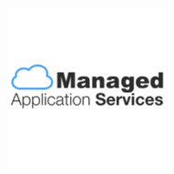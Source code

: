 <title>GreenPI</title>
<div class="navbar navbar-fixed-top"></div>
<br><br><br><br><br><br><br><br><br>
<img src="readme-img/mas-logo.png" style="width: 280px; margin-left: -12px;">

<xmp theme="Cerulean" style="display:none;">

# greenpi

> raising environmental consciousness within an organization

<div style="page-break-after: always;"></div>

##Getting started

1. plug in the RaspberryPI to the small LCD with a HDMI connector
- plug in the Raspberry PI to power with a micro-usb connector
- Wait for about **90 seconds**
- You should see the main screen on the tiny LCD

  ![](readme-img/main.png)
- In your administrator computer, find out the IP address of this RaspberryPI by scanning the connected devices to your router. E.g. `172.16.1.0`
- Visit the IP address in your computer's Chrome browser. E.g. `{GREENPI_IP_ADDRESS}:8000`
- Visit the status your computer's Chrome browser. E.g. `{GREENPI_IP_ADDRESS}:8000/status`
- Visit the admin page in your computer's Chrome browser. E.g. `{GREENPI_IP_ADDRESS}:8000/admin`. The default login credentials are:

  ```
  User Name: sprout
  Password: greenpi
  ``` 
  
  ![](readme-img/admin.png) 
- Add the admin details accordingly on the admin page after logging in successfully
  
  ![](readme-img/admin-success.png)
- Go to the main page `{GREENPI_IP_ADDRESS}:8000` from your admin computer and click start.

###future changes

Just go to any browser from your admin laptop and access

1. **Change Settings**: To change any admin settings such as posters or logo access the raspberry pi's ip from your admin computer's browser again. E.g. `{GREENPI_IP_ADDRESS}:8000/admin`
1. **Stop simulation**: To stop the simulation and restart it click the hidden `PAUSE` simulation button as shown below.

  ![](readme-img/stop-click.jpg)

1. **Start simulation**: To start the simulation just click the `START` button in the middle of the screen.

  ![](readme-img/start-click.jpg)

<div style="page-break-after: always;"></div>

##Equipment

1. Raspberry PI Model B+ (waiting for Model 2 to have Graphic support for Chromium)
1. Micro USB power adapter for pi
1. LCD screen 1280 x 800
1. HDMI cable for the LCD
1. Power cable for the LCD
1. 8GB SD Card (Speed 10x) 

<div style="page-break-after: always;"></div>

##deploy to raspberrypi

1. ssh into the greenpi

  ```
  ssh greenpi 
  ```
1. go to `~/apps/greenpi` and get the latest repo code

  ```
  git pull && npm i
  npm start # or npm run reset
  ```
1. visit browser [localhost:8000](http://localhost:8000)

##install for development

1. git clone 

  ```
  $ git@github.com:ManagedApplicationServices/greenpi.git
  $ cd greenpi
  ```
1. install packages
  
  ```
  $ brew install redis
  $ npm i -g bower log.io
  $ npm i && bower i
  ```
1. setup config files

  ```
  $ cp config.sample.js config.js # amend appPath
  $ cp config/harvester.sample.conf ~/.log.io/harvester.conf # edit greenpi path for all 24 lines
  $ cp .env.sample .env # edit environment variable
  ```
1. create log folder and files

  ```
  $ mkdir logs
  $ cd logs
  $ for file in log.backup.{00..23}; do touch "$file"; done
  $ ls
  log.backup.00 log.backup.03 log.backup.06 log.backup.09 log.backup.12 log.backup.15 log.backup.18 log.backup.21
  log.backup.01 log.backup.04 log.backup.07 log.backup.10 log.backup.13 log.backup.16 log.backup.19 log.backup.22
  log.backup.02 log.backup.05 log.backup.08 log.backup.11 log.backup.14 log.backup.17 log.backup.20 log.backup.23
  ```
1. start redis (it should already be started by the daemon) and log server - run them in background or another shell

  ```
  $ redis-server &
  $ log.io-server &
  $ log.io-harvester &
  ```
1. start kraken with node and visit browser 

  ```
  # reset or start
  $ npm run reset 
  $ npm start 
  ```
1. visit the browser

  1. [localhost:8000](http://localhost:8000/) - simulation
  - [localhost:8000](http://localhost:8000/status) - status page
  - [localhost:8000](http://localhost:8000/admin) - admin settings
  - [localhost:28778](http://localhost:28778/) - log


##install fresh in a raspberry pi

1. clone the repo

  ```
  git clone git@github.com:ManagedApplicationServices/greenpi.git
  ```

###config
  
1. create the general config file

  ```
  cp config.sample.js config.js
  ```
  edit `printerIP`, `paperUsageCap`, `totalPrinters` in the config file `sudo nano config.js`

  ```
  module.exports = {
    "printerIP": "172.19.107.61",
    "paperUsageCap": 1000,
    "totalPrinters": 4,
    ...
  }
  ``` 
1. create app specific config file

	```
	cp config/development.json config/production.json
	```
	
	amend `development` to `production` and edit the wifi network access:
	
	```
	...
	{
    "production": {
      "num": 1,
      "wifi": "wlan0"
    }	
  }
	```
1. create `.env` file from sample:

  ```
  cp .env.sample .env
  ```

  edit `NODE_ENV`:

  ```
  NODE_ENV=development
  ```
1. install npm packages

  ```
  npm i -g log.io
  npm i # bower not needed as compiled css / js files are in the repo
  ```
1. initialise logging
1. start the server in any one of the 2 ways:

  1. to reset the db

    ```
    $ npm run reset
    ```
  - to start the server without any reset and continue automatically from last left state
    ```
    $ npm start
    ```
1. go to url [localhost:8000/admin](localhost:8000/admin) to amend the settings. default settings are:

  - username: `sprout`
  - password: `greenpi`

##logging

###first time

1. create empty log files for hour `00` to hour `23` in folder `logs`:

  ```
  $ for file in log.backup.{00..23}; do touch "$file"; done
  ```
- configure log harvester file `nano ~/.log.io/harvester.conf` with the log filepaths

  ```
  cp config/harvester.sample.conf ~/.log.io/harvester.conf
  ```

###each time
  
1. start log server and harvester (should be started by the kiosk mode)

  ```
  $ log.io-server
  $ log.io-harvester
  ```
- For accessing logs in the browser, go to:

  ```
  http://{GREENPI_IP_ADDRESS}:28778
  ```

##prepare sd card for brand new rpi

###1. initial setup

1. **Install**: [raspbian](http://www.raspberrypi.org/downloads/) **Jessie** on a 8GB SD Card (speed 10x)
- **bootup**: rpi and login with default credentials:

  ```
  login: pi
  password: raspberry
  ```
- general configuration with `sudo raspi-config`
- **Hostname and Hosts**
  1. set hostname of the rpi in file `/etc/hostname`

    ```
    greenpi
    ```
  - set host of the rpi in file `/etc/hosts` in the last line

    ```
    127.0.1.1 greenpi
    ```
- **Keyboard**
  1. change the keyboard layout to US
  
    ```
    sudo nano /etc/default/keyboard
    ```
    
    in the file
    
    ```
    XKBLAYOUT="us"
    ```

- **add new user**
  1. add new user `developer` and its password
  
    ```
    sudo useradd -m developer
    sudo passwd developer
    ```
  1. add user `developer` to sudoers list in file `/etc/sudoers` at the last line

    ```
    developer ALL=(ALL) NOPASSWD: ALL
    ``` 
1. reboot the pi with `sudo reboot`
1. setup wifi accordingly
1. **update** packages with an ethernet connection

  ```
  sudo apt-get update
  sudo apt-get upgrade
  ```

###2. install

1. Chromium browser with Raspbian Wheezy `sudo apt-get install chromium`
- Redis with `sudo apt-get install redis-server`

1. setup logging
	1. Access URL in the browser `{GREENPI_IP_ADDRESS}:28778`

1. **setup other config**

	1. `cp config/.xinitrc /home/developer/.xinitrc` 
	- `cp config/rc.local.sample /etc/rc.local`
	- `cp cmdline.txt.sample /boot/cmdline.txt`
	- `cp config.txt.sample /boot/config.txt`

1. **install** login GUI with `startx`
	1. [install](https://github.com/creationix/nvm#install-script) `nvm`
	
1. **setup ssh**: 
	1. ensure the ssh keys are stored in user folder `/home/developer/.ssh` and not under the root
	- create ssh keys with `ssh-keygen -t rsa -f greenpi -C "rspapps@ricoh.sg"`
	- [add SSH keys to github](https://help.github.com/articles/generating-ssh-keys/#step-4-add-your-ssh-key-to-your-account)
1. **shutdown / restart**

  1. shutdown
  
    ```
    sudo shutdown now
    ```
  1. reboot
  
    ```
    sudo reboot 
    ```

##configure RPi kiosk mode

1. edit file `/home/developer/.xinitrc`. Ensure you install `sudo apt-get install unclutter`.

  ```
  unclutter -idle 15 -root &
  xset -dpms &
  xset s off &
  
  cd ~/apps/greenpi
  nvm use iojs
  log.io-server &
  log.io-harvester &
  /home/developer/.nvm/versions/io.js/v1.6.2/bin/node server.js & > greenpi_xinitrc_log.log 2> greenpi_xinitrc_error.log
  sleep 10
  
  while true; do
    killall -TERM chromium 2>/dev/null;
    sleep 2;
    killall -9 chromium 2>/dev/null;
    chromium --incognito --kiosk --window-size=1280,800 --window-position=0,0 http://localhost:8000
  done;
  ```
1. edit file `/etc/rc.local` with login as user `developer` and `startx`

  ```
  ...
  # Print the IP address
  su -l developer -c startx &
  ...
  ```
1. edit file `/boot/cmdline.txt` add `loglevel=2` at the end
1. exit kiosk mode to command line press:

  ```
  Ctrl + Alt + F2
  ```

##configure RPi Wifi (WPA personal)

1. edit file `sudo nano /etc/network/interfaces`

  ```
  auto wlan0
  auto lo
  
  iface lo inet loopback
  iface eth0 inet dhcp
  
  allow-hotplug wlan0
  iface wlan0 inet dhcp
  
  wpa-conf /etc/wpa_supplicant/wpa_supplicant.conf
  ```
1. edit config file `sudo nano /etc/wpa_supplicant/wpa_supplicant.conf`.

  ``` 
  ctrl_interface=DIR=/var/run/wpa_supplicant GROUP=netdev
  update_config=1

  network={
    ssid="your ssid"
    psk="password"
    proto=WPA
    key_mgmt=WPA-PSK
    pairwise=TKIP
    auth_alg=OPEN
  }
  
  network={
    ssid="another ssid"
    psk="password"
    proto=WPA
    key_mgmt=WPA-PSK
    pairwise=TKIP
    auth_alg=OPEN
  }
  ``` 
1. shutdown and restart connection

  ```
  sudo /etc/init.d/networking restart # method 1
  sudo ifdown wlan0 # method 2
  sudo ifup wlan0
  ``` 
1. check connection

  ```
  ping 8.8.8.8
  ```
1. get rpi's ip address

  ```
  ifconfig # read wlan0, 2nd line: inet addr
  ```

##backups for the sd card images

###from backup to sd card

1. All SD card images can be found in RSP AWS S3 bucket `rspdeveloper` in the filename format of `YYYYMMDD-greenpiVxx.xx.xx.img.gz`. Versions correspond to git tags deployed to production in the Raspberry PI.

  ![](readme-img/aws-s3-backups.png)
  
1. Choose the latest image according to part of the filename `YYMMDD` > Right click > Download
1. Unzip / decompress it in the command line

  ```
  tar -zvxf greenpi.img.gz
  ``` 
1. insert SD Card into your computer to [install the image](http://www.raspberrypi.org/documentation/installation/installing-images/mac.md)
1. run `diskutil` to find out which disk name e.g. `/dev/disk1`

  ```
  diskutil list
  ```
1. unmount the SD card

  ```
  diskutil unmountDisk /dev/disk1
  ```
1. load the image into the SD Card [ 8GB card will take *60 mins* ]

  ```
  sudo dd bs=1m if=greenpi.img of=/dev/disk1
  ```
1. eject SD Card
1. pull out the SD card from the computer to the Raspberry PI
1. Ensure the RPi is connected to:
  1. has the Wifi Module
  1. power
  1. LCD with HDMI
1. Turn on the power for RPi

###from sd card to backup

1. shutdown the pi properly through ssh

  ```
  sudo shutdown now
  ```
1. pull out the SD card from the pi and insert it into your computer
1. see all connected devices to your computer and recognise your SD card

  ```
  df -h
  ```
1. make an image of the SD Card with the name corresponding the the git tag shipped to production (raspberry pi) as noted on the [release github page](https://github.com/ManagedApplicationServices/greenpi/releases) *~20 mins*

  ```
  sudo dd bs=1m if=/dev/disk1 of=greenpiV0.14.0.img
  ```
1. zip the image *~5 mins*

  ```
  tar -cvzf greenpiV0.14.0.img.gz greenpiV0.14.0.img
  ```
1. Store it somewhere. E.g. Upload to AWS S3 bucket `rspdeveloper`

</xmp>
<script src="http://strapdownjs.com/v/0.2/strapdown.js"></script>
<script src="http://code.jquery.com/jquery-1.11.0.min.js"></script>
<script>
  var $head = $("head");
  var style = $("<link href='http://fonts.googleapis.com/css?family=Open+Sans:300' rel='stylesheet' type='text/css'>"
+"<style> "
+"  body, h1, h2, h3, h4, h5, p {"
+"    font-family: 'Open Sans', sans-serif, Helvetica, Arial, sans-serif !important;"
+"      font-weight: 300 !important"
+"  }"
+"  body, p {"
+"    text-align: justify !important;"
+"    text-justify: inter-word !important;"
+"  }"
+"</style>");
  $head.append(style);
</script>
